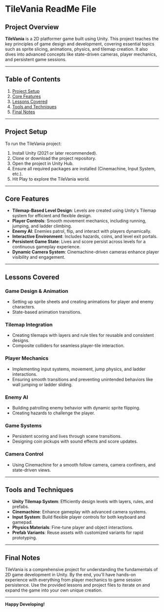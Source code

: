 # **TileVania ReadMe File**

## **Project Overview**
**TileVania** is a 2D platformer game built using Unity. This project teaches the key principles of game design and development, covering essential topics such as sprite slicing, animations, physics, and tilemap creation. It also dives into advanced concepts like state-driven cameras, player mechanics, and persistent game sessions.

---

## **Table of Contents**
1. [Project Setup](#project-setup)  
2. [Core Features](#core-features)  
3. [Lessons Covered](#lessons-covered)  
4. [Tools and Techniques](#tools-and-techniques)  
5. [Final Notes](#final-notes)  

---

## **Project Setup**
To run the TileVania project:
1. Install Unity (2021 or later recommended).  
2. Clone or download the project repository.  
3. Open the project in Unity Hub.  
4. Ensure all required packages are installed (Cinemachine, Input System, etc.).  
5. Hit Play to explore the TileVania world.

---

## **Core Features**
- **Tilemap-Based Level Design**: Levels are created using Unity's Tilemap system for efficient and flexible design.  
- **Player Controls**: Smooth movement mechanics, including running, jumping, and ladder climbing.  
- **Enemy AI**: Enemies patrol, flip, and interact with players dynamically.  
- **Interactive Environment**: Includes hazards, coins, and level exit portals.  
- **Persistent Game State**: Lives and score persist across levels for a continuous gameplay experience.  
- **Dynamic Camera System**: Cinemachine-driven cameras enhance player visibility and engagement.  

---

## **Lessons Covered**

### **Game Design & Animation**
- Setting up sprite sheets and creating animations for player and enemy characters.  
- State-based animation transitions.  

### **Tilemap Integration**
- Creating tilemaps with layers and rule tiles for reusable and consistent designs.  
- Composite colliders for seamless player-tile interaction.  

### **Player Mechanics**
- Implementing input systems, movement, jump physics, and ladder interactions.  
- Ensuring smooth transitions and preventing unintended behaviors like wall jumping or ladder sliding.  

### **Enemy AI**
- Building patrolling enemy behavior with dynamic sprite flipping.  
- Creating hazards to challenge the player.

### **Game Systems**
- Persistent scoring and lives through scene transitions.  
- Designing coin pickups with sound effects and score updates.  

### **Camera Control**
- Using Cinemachine for a smooth follow camera, camera confiners, and state-driven views.  

---

## **Tools and Techniques**
- **Unity Tilemap System**: Efficiently design levels with layers, rules, and prefabs.  
- **Cinemachine**: Enhance gameplay with advanced camera systems.  
- **Input System**: Build flexible player controls for both keyboard and gamepad.  
- **Physics Materials**: Fine-tune player and object interactions.  
- **Prefab Variants**: Reuse assets with customized variants for rapid prototyping.  

---

## **Final Notes**
TileVania is a comprehensive project for understanding the fundamentals of 2D game development in Unity. By the end, you'll have hands-on experience with everything from player mechanics to game session persistence. Use the provided lessons and project files to iterate on and expand the game into your own unique creation.

---

**Happy Developing!**
